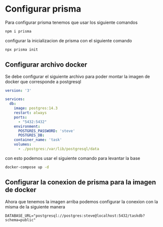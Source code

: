 # Configurar prisma

Para configurar prisma tenemos que usar los siguiente comandos

```bash
npm i prisma
```

configurar la inicializacion de prisma con el siguiente comando

```bash
npx prisma init
```

## Configurar archivo docker

Se debe configurar el siguiente archivo para poder montar la imagen de docker que corresponde a postgresql

```yaml
version: '3'

services:
  db:
    image: postgres:14.3
    restart: always
    ports:
      - "5432:5432"
    environment:
      POSTGRES_PASSWORD: 'steve'
      POSTGRES_DB: 
    container_name: 'task'
    volumes:
      - ./postgres:/var/lib/postgresql/data
```

con esto podemos usar el siguiente comando para levantar la base 

```bash
docker-compose up -d 
```

## Configurar la conexion de prisma para la imagen de docker

Ahora que tenemos la imagen arriba podemos configurar la conexion con la misma de la siguiente manera

```env
DATABASE_URL="postgresql://postgres:steve@localhost:5432/taskdb?schema=public"
```